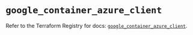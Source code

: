 # `google_container_azure_client`

Refer to the Terraform Registry for docs: [`google_container_azure_client`](https://registry.terraform.io/providers/hashicorp/google/6.17.0/docs/resources/container_azure_client).
